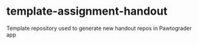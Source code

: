 # template-assignment-handout
Template repository used to generate new handout repos in Pawtograder app
